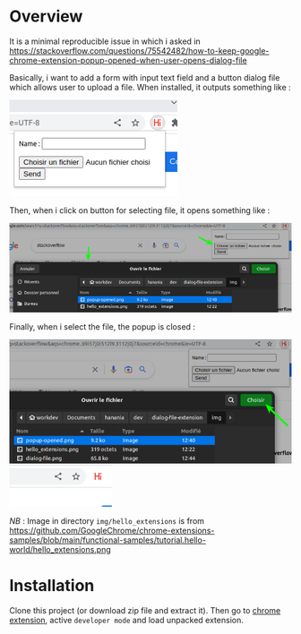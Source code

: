 # Overview

It is a minimal reproducible issue in which i asked in https://stackoverflow.com/questions/75542482/how-to-keep-google-chrome-extension-popup-opened-when-user-opens-dialog-file

Basically, i want to add a form with input text field and a button dialog file which allows user to upload a file.
When installed, it outputs something like :

![extension opened](/img/popup-opened.png)

Then, when i click on button for selecting file, it opens something like :

![dialog file](/img/dialog-file.png)

Finally, when i select the file, the popup is closed :

![select file](/img/select-file.png)
![extension closed](/img/extension-closed.png)

_NB_ : Image in directory `img/hello_extensions` is from https://github.com/GoogleChrome/chrome-extensions-samples/blob/main/functional-samples/tutorial.hello-world/hello_extensions.png

# Installation

Clone this project (or download zip file and extract it). Then go to [chrome extension](chrome://extensions/), active `developer mode` and load unpacked extension.
